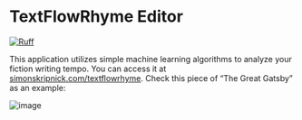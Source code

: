 # TextFlowRhyme Editor

[![Ruff](https://img.shields.io/endpoint?url=https://raw.githubusercontent.com/astral-sh/ruff/main/assets/badge/v2.json)](https://github.com/astral-sh/ruff)

This application utilizes simple machine learning algorithms to analyze your fiction writing tempo. You can access it at [simonskripnick.com/textflowrhyme](https://simonskripnick.com/textflowrhyme). Check this piece of “The Great Gatsby” as an example:

![image](https://github.com/42juododranoel/simonskripnick-editor/assets/25154783/831b2392-5cf9-4163-8eb2-bed426874419)
